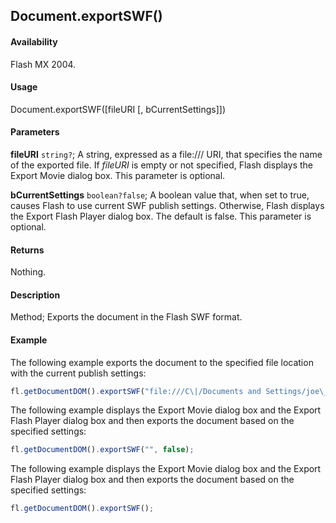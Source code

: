 ## Document.exportSWF()

#### Availability

Flash MX 2004.

#### Usage

Document.exportSWF([fileURI [, bCurrentSettings]])

#### Parameters

**fileURI** `string?`; A string, expressed as a file:/// URI, that specifies the name of the exported file. If *fileURI* is empty or not specified, Flash displays the Export Movie dialog box. This parameter is optional.

**bCurrentSettings** `boolean?false`; A boolean value that, when set to true, causes Flash to use current SWF publish settings. Otherwise, Flash displays the Export Flash Player dialog box. The default is false. This parameter is optional.

#### Returns

Nothing.

#### Description

Method; Exports the document in the Flash SWF format.

#### Example

The following example exports the document to the specified file location with the current publish settings:

```javascript
fl.getDocumentDOM().exportSWF("file:///C\|/Documents and Settings/joe\_user/Desktop/qwerty.swf", true);
```

The following example displays the Export Movie dialog box and the Export Flash Player dialog box and then exports the document based on the specified settings:

```javascript
fl.getDocumentDOM().exportSWF("", false);
```

The following example displays the Export Movie dialog box and the Export Flash Player dialog box and then exports the document based on the specified settings:

```javascript
fl.getDocumentDOM().exportSWF();
```
